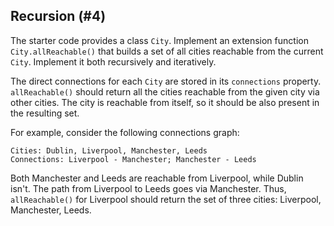 ## Recursion (#4)

The starter code provides a class `City`. Implement an extension function
`City.allReachable()` that builds a set of all cities reachable from the current
`City`. Implement it both recursively and iteratively.

The direct connections for each `City` are stored in its `connections` property.
`allReachable()` should return all the cities reachable from the given city via
other cities. The city is reachable from itself, so it should be also present in
the resulting set.

For example, consider the following connections graph:

```text
Cities: Dublin, Liverpool, Manchester, Leeds
Connections: Liverpool - Manchester; Manchester - Leeds
```

Both Manchester and Leeds are reachable from Liverpool, while Dublin isn't. The
path from Liverpool to Leeds goes via Manchester. Thus, `allReachable()` for
Liverpool should return the set of three cities: Liverpool, Manchester, Leeds.
